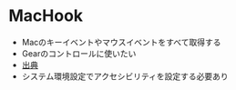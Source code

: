# MacHook

* Macのキーイベントやマウスイベントをすべて取得する
* Gearのコントロールに使いたい
* [出典](http://stackoverflow.com/questions/25496336/addglobalmonitorforeventsmatchingmask-not-working)
* システム環境設定でアクセシビリティを設定する必要あり